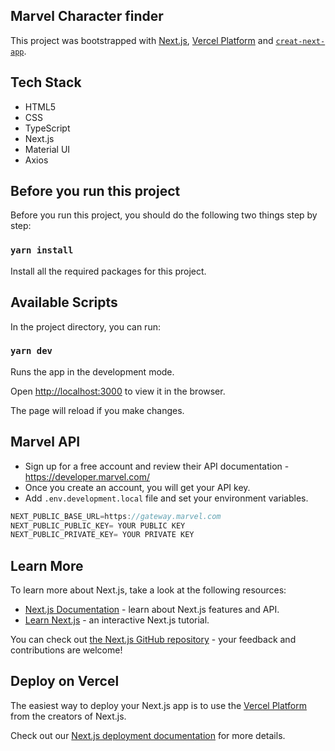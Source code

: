 ## Marvel Character finder

This project was bootstrapped with [Next.js](https://netjs.org/), [Vercel Platform](https://vercel.com) and [`creat-next-app`](https://github.com/vercel/next.js/tree/canary/packages/create-next-app).

## Tech Stack

- HTML5
- CSS
- TypeScript
- Next.js
- Material UI
- Axios

## Before you run this project

Before you run this project, you should do the following two things step by step:

### `yarn install`

Install all the required packages for this project.

## Available Scripts

In the project directory, you can run:

### `yarn dev`

Runs the app in the development mode.

Open [http://localhost:3000](http://localhost:3000) to view it in the browser.

The page will reload if you make changes.


## Marvel API

- Sign up for a free account and review their API documentation - https://developer.marvel.com/  
- Once you create an account, you will get your API key.
- Add `.env.development.local` file and set your environment variables. 
```javascript
NEXT_PUBLIC_BASE_URL=https://gateway.marvel.com
NEXT_PUBLIC_PUBLIC_KEY= YOUR PUBLIC KEY
NEXT_PUBLIC_PRIVATE_KEY= YOUR PRIVATE KEY
```
## Learn More

To learn more about Next.js, take a look at the following resources:

- [Next.js Documentation](https://nextjs.org/docs) - learn about Next.js features and API.
- [Learn Next.js](https://nextjs.org/learn) - an interactive Next.js tutorial.

You can check out [the Next.js GitHub repository](https://github.com/vercel/next.js/) - your feedback and contributions are welcome!

## Deploy on Vercel

The easiest way to deploy your Next.js app is to use the [Vercel Platform](https://vercel.com/new?utm_medium=default-template&filter=next.js&utm_source=create-next-app&utm_campaign=create-next-app-readme) from the creators of Next.js.

Check out our [Next.js deployment documentation](https://nextjs.org/docs/deployment) for more details.
